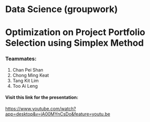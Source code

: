 # Data Science (groupwork)

# Optimization on Project Portfolio Selection using Simplex Method

### Teammates:

1. Chan Pei Shan
2. Chong Ming Keat
3. Tang Kit Lim
4. Too Ai Leng


#### Visit this link for the presentation:

https://www.youtube.com/watch?app=desktop&v=jA00MYnCsDo&feature=youtu.be

